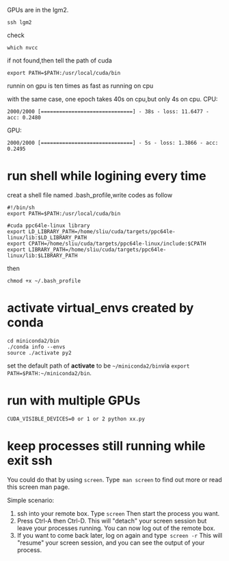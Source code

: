 GPUs are in the lgm2.

```
ssh lgm2
```
check
```
which nvcc
```
if not found,then tell the path of cuda
```
export PATH=$PATH:/usr/local/cuda/bin
```

runnin on gpu is ten times as fast as running on cpu

with the same case, one epoch takes 40s on cpu,but only 4s on cpu.
CPU:
```
2000/2000 [==============================] - 38s - loss: 11.6477 - acc: 0.2480
```
GPU:
```
2000/2000 [==============================] - 5s - loss: 1.3866 - acc: 0.2495
```
# run shell while logining every time
creat a shell file named .bash_profile,write codes as follow 
```
#!/bin/sh
export PATH=$PATH:/usr/local/cuda/bin

#cuda ppc64le-linux library
export LD_LIBRARY_PATH=/home/sliu/cuda/targets/ppc64le-linux/lib:$LD_LIBRARY_PATH
export CPATH=/home/sliu/cuda/targets/ppc64le-linux/include:$CPATH
export LIBRARY_PATH=/home/sliu/cuda/targets/ppc64le-linux/lib:$LIBRARY_PATH
```
then
```
chmod +x ~/.bash_profile
```
# activate virtual_envs created by conda
```
cd miniconda2/bin
./conda info --envs
source ./activate py2
```
set the default path of   **activate**  to be `~/miniconda2/bin`via `export PATH=$PATH:~/miniconda2/bin`.

# run with multiple GPUs
```
CUDA_VISIBLE_DEVICES=0 or 1 or 2 python xx.py
```

# keep processes still running while exit ssh

You could do that by using `screen`. Type` man screen` to find out more or read this screen man page.

Simple scenario:

1. ssh into your remote box. Type `screen` Then start the process you want.
2. Press Ctrl-A then Ctrl-D. This will "detach" your screen session but leave your processes running. You can now log out of the remote box.
3. If you want to come back later, log on again and type` screen -r` This will "resume" your screen session, and you can see the output of your process.
